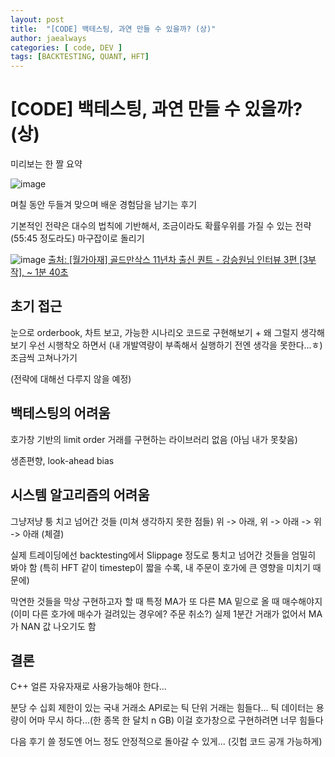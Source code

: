 ```yaml
---
layout: post
title:  "[CODE] 백테스팅, 과연 만들 수 있을까? (상)"
author: jaealways
categories: [ code, DEV ]
tags: [BACKTESTING, QUANT, HFT]
---
```


# [CODE] 백테스팅, 과연 만들 수 있을까? (상)


미리보는 한 짤 요약

![image](https://github.com/jaealways/must-read-paper-NLP-daily/assets/71856506/f447f75f-9c8d-4a2a-a8ef-bb46cf4533fe)




며칠 동안 두들겨 맞으며 배운 경험담을 남기는 후기

기본적인 전략은 대수의 법칙에 기반해서, 조금이라도 확률우위를 가질 수 있는 전략(55:45 정도라도)
마구잡이로 돌리기


![image](https://github.com/jaealways/must-read-paper-NLP-daily/assets/71856506/55b9c03a-1baa-44ac-83b2-b104a2e3a457)
[출처: [월가아재] 골드만삭스 11년차 출신 퀀트 - 강승원님 인터뷰 3편 [3부작], ~ 1분 40초](https://www.youtube.com/watch?v=Y0bsR3uNViA)

## 초기 접근
눈으로 orderbook, 차트 보고, 가능한 시나리오 코드로 구현해보기 + 왜 그럴지 생각해보기
우선 시행착오 하면서 (내 개발역량이 부족해서 실행하기 전엔 생각을 못한다...ㅎ) 조금씩 고쳐나가기

(전략에 대해선 다루지 않을 예정)

## 백테스팅의 어려움

호가창 기반의 limit order 거래를 구현하는 라이브러리 없음 (아님 내가 못찾음)

생존편향, look-ahead bias


## 시스템 알고리즘의 어려움

그냥저냥 퉁 치고 넘어간 것들 (미쳐 생각하지 못한 점들)
위 -> 아래, 위 -> 아래 -> 위 -> 아래 (체결)

실제 트레이딩에선 backtesting에서 Slippage 정도로 퉁치고 넘어간 것들을 엄밀히 봐야 함
(특히 HFT 같이 timestep이 짧을 수록, 내 주문이 호가에 큰 영향을 미치기 때문에)


막연한 것들을 막상 구현하고자 할 때
특정 MA가 또 다른 MA 밑으로 올 때 매수해야지
(이미 다른 호가에 매수가 걸려있는 경우에? 주문 취소?)
실제 1분간 거래가 없어서 MA가 NAN 값 나오기도 함


## 결론
C++ 얼른 자유자재로 사용가능해야 한다...

분당 수 십회 제한이 있는 국내 거래소 API로는 틱 단위 거래는 힘들다...
틱 데이터는 용량이 어마 무시 하다...(한 종목 한 달치 n GB) 이걸 호가창으로 구현하려면 너무 힘들다

다음 후기 쓸 정도엔 어느 정도 안정적으로 돌아갈 수 있게... (깃헙 코드 공개 가능하게)



